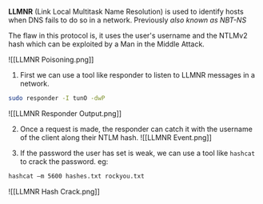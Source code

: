 
**LLMNR** (Link Local Multitask Name Resolution) is used to identify hosts when DNS fails to do so in a network. Previously *also known as NBT-NS*

The flaw in this protocol is, it uses the user's username and the NTLMv2 hash which can be exploited by a Man in the Middle Attack.

![[LLMNR Poisoning.png]]

1. First we can use a tool like responder to listen to LLMNR messages in a network. 
   
```bash
sudo responder -I tunO -dwP
```

![[LLMNR Responder Output.png]]

2. Once a request is made, the responder can catch it with the username of the client along their NTLM hash.
  ![[LLMNR Event.png]]
  
3. If the password the user has set is weak, we can use a tool like `hashcat` to crack the password. eg:  
   
```bash
hashcat —m 5600 hashes.txt rockyou.txt
```
   ![[LLMNR Hash Crack.png]]
   
